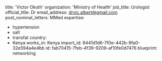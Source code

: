 title: 'Victor Okoth'
organization: 'Ministry of Health'
job_title: Urologist
official_title: Dr
email_address: drvic.albert@gmail.com
post_nominal_letters: MMed
expertise:
  - hypertension
  - salt
  - transfat
country:
  - Kenya
works_in: Kenya
import_id: 8441d1d6-7f0e-442b-9fa0-32e594a4e4bb
id: fab70415-7feb-4f39-9209-af10fe0d7476
blueprint: networking
